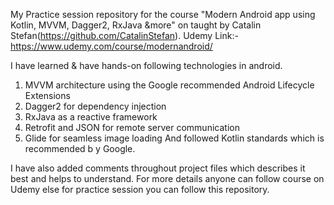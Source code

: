 My Practice session repository for the course "Modern Android app using Kotlin, MVVM, Dagger2, RxJava &more" on  taught by Catalin Stefan(https://github.com/CatalinStefan).
Udemy Link:- https://www.udemy.com/course/modernandroid/

I have learned & have hands-on following technologies in android.
1. MVVM architecture using the Google recommended Android Lifecycle Extensions
2. Dagger2 for dependency injection
3. RxJava as a reactive framework
4. Retrofit and JSON for remote server communication
5. Glide for seamless image loading
And followed Kotlin standards which is recommended b y Google.

I have also added comments throughout project files which describes it best
and helps to understand.
For more details anyone can follow course on Udemy else for practice session you can follow
this repository. 
